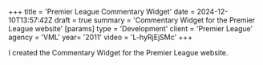 +++
title = 'Premier League Commentary Widget'
date = 2024-12-10T13:57:42Z
draft = true
summary = 'Commentary Widget for the Premier League website'
[params]
  type = 'Development'
  client = 'Premier League'
  agency = 'VML'
  year= '2011'
  video = 'L-hyRjEjSMc'
+++

I created the Commentary Widget for the Premier League website.

